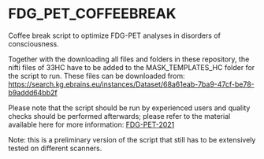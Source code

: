 # FDG\_PET\_COFFEEBREAK

Coffee break script to optimize FDG-PET analyses in disorders of consciousness.

Together with the downloading all files and folders in these repository, the nifti files of 33HC have to be added to the MASK_TEMPLATES_HC folder for the script to run. 
These files can be downloaded from: https://search.kg.ebrains.eu/instances/Dataset/68a61eab-7ba9-47cf-be78-b9addd64bb2f

Please note that the script should be run by experienced users
and quality checks should be performed afterwards;
please refer to the material available here for more information: 
[FDG-PET-2021](https://indico.giga.uliege.be/e/FDG-PET-2021)

Note: this is a preliminary version of the script that still has to be
extensively tested on different scanners.


